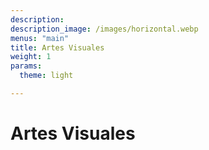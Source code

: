 ```yaml
---
description: 
description_image: /images/horizontal.webp
menus: "main"
title: Artes Visuales
weight: 1
params:
  theme: light

---
```



<div class="background-container" style="background-image: url('/images/horizontal.webp');">
  <h1>Artes Visuales</h1>
</div>